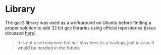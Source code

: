 # Library
The gcc3 library was used as a workaround on Ubuntu before finding a proper solution to add 32 bit gcc libraries using official repositories (issue dicussed [here](http://askubuntu.com/questions/454253/how-to-run-32-bit-app-in-ubuntu-64-bit/454254#454254)). 

> It is not used anymore but will stay here as a backup, just in case it would be needed in the future.
